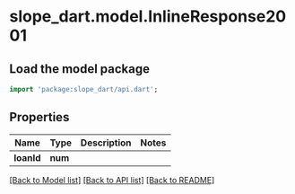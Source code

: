 # slope_dart.model.InlineResponse2001

## Load the model package
```dart
import 'package:slope_dart/api.dart';
```

## Properties
Name | Type | Description | Notes
------------ | ------------- | ------------- | -------------
**loanId** | **num** |  | 

[[Back to Model list]](../README.md#documentation-for-models) [[Back to API list]](../README.md#documentation-for-api-endpoints) [[Back to README]](../README.md)


